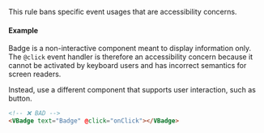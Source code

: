 This rule bans specific event usages that are accessibility concerns.

#### Example

Badge is a non-interactive component meant to display information only. The `@click` event handler is therefore an accessibility concern because it cannot be activated by keyboard users and has incorrect semantics for screen readers.

Instead, use a different component that supports user interaction, such as button.

```html
<!-- ❌ BAD -->
<VBadge text="Badge" @click="onClick"></VBadge>
```
